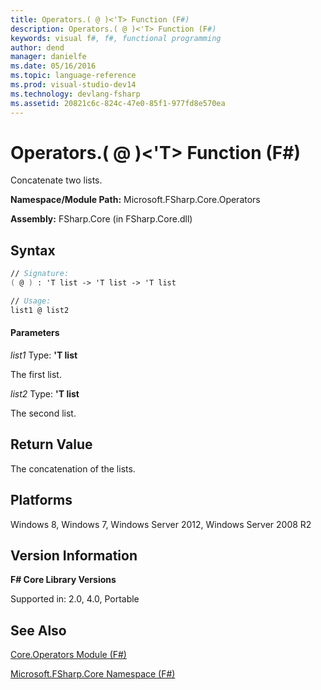 ```yaml
---
title: Operators.( @ )<'T> Function (F#)
description: Operators.( @ )<'T> Function (F#)
keywords: visual f#, f#, functional programming
author: dend
manager: danielfe
ms.date: 05/16/2016
ms.topic: language-reference
ms.prod: visual-studio-dev14
ms.technology: devlang-fsharp
ms.assetid: 20821c6c-824c-47e0-85f1-977fd8e570ea 
---
```


# Operators.( @ )<'T> Function (F#)

Concatenate two lists.

**Namespace/Module Path:** Microsoft.FSharp.Core.Operators

**Assembly:** FSharp.Core (in FSharp.Core.dll)


## Syntax

```fsharp
// Signature:
( @ ) : 'T list -> 'T list -> 'T list

// Usage:
list1 @ list2
```

#### Parameters
*list1*
Type: **'T list**


The first list.


*list2*
Type: **'T list**


The second list.

## Return Value

The concatenation of the lists.

## Platforms
Windows 8, Windows 7, Windows Server 2012, Windows Server 2008 R2

## Version Information
**F# Core Library Versions**

Supported in: 2.0, 4.0, Portable

## See Also
[Core.Operators Module &#40;F&#35;&#41;](Core.Operators-Module-%5BFSharp%5D.md)

[Microsoft.FSharp.Core Namespace &#40;F&#35;&#41;](Microsoft.FSharp.Core-Namespace-%5BFSharp%5D.md)